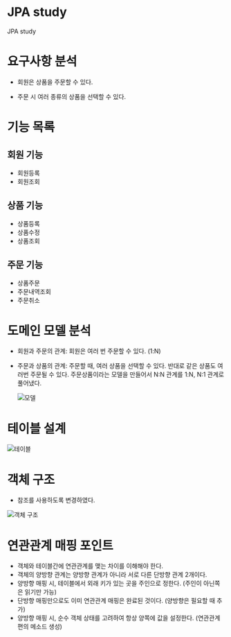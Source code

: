 # JPA study
JPA study


# 요구사항 분석
 - 회원은 상품을 주문할 수 있다.
 
 - 주문 시 여러 종류의 상품을 선택할 수 있다.
 
 
# 기능 목록
  ## 회원 기능
   - 회원등록
   - 회원조회
  ## 상품 기능
   - 상품등록
   - 상품수정
   - 상품조회
  ## 주문 기능
   - 상품주문
   - 주문내역조회
   - 주문취소
   
   
# 도메인 모델 분석
  - 회원과 주문의 관계: 회원은 여러 번 주문할 수 있다. (1:N)
  - 주문과 상품의 관계: 주문할 때, 여러 상품을 선택할 수 있다. 
  반대로 같은 상품도 여러번 주문될 수 있다. 
  주문상품이라는 모델을 만들어서 N:N 관계를 1:N, N:1 관계로 풀어냈다.
  
      ![모델](https://user-images.githubusercontent.com/68942616/88780121-7c284d80-d1c5-11ea-8858-25ba8ba052d7.png)
  
  
# 테이블 설계
   ![테이블](https://user-images.githubusercontent.com/68942616/88780485-04a6ee00-d1c6-11ea-8c00-edd516ff4c0f.PNG)
      
      
# 객체 구조
  - 참조를 사용하도록 변경하였다.
  
   ![객체 구조](https://user-images.githubusercontent.com/68942616/88904454-10f77d80-d290-11ea-8f33-065ccc8834ae.PNG)

      
# 연관관계 매핑 포인트
  - 객체와 테이블간에 연관관계를 맺는 차이를 이해해야 한다.
  - 객체의 양방향 관계는 양방향 관계가 아니라 서로 다른 단방향 관계 2개이다.
  - 양방향 매핑 시, 테이블에서 외래 키가 있는 곳을 주인으로 정한다. (주인이 아닌쪽은 읽기만 가능)
  - 단방향 매핑만으로도 이미 연관관계 매핑은 완료된 것이다. (양방향은 필요할 때 추가)
  - 양방향 매핑 시, 순수 객체 상태를 고려하여 항상 양쪽에 값을 설정한다. (연관관계 편의 메소드 생성)
